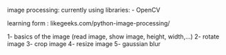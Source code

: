 image processing:
currently using libraries:
    - OpenCV

learning form : likegeeks.com/python-image-processing/


1- basics of the image (read image, show image, height, width,...)
2- rotate image
3- crop image
4- resize image
5- gaussian blur

